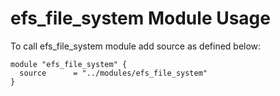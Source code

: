 # efs_file_system Module Usage #

To call efs_file_system module add source as defined below:
```
module "efs_file_system" {
  source      = "../modules/efs_file_system"
}
```